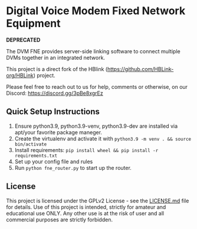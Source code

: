 # Digital Voice Modem Fixed Network Equipment

**DEPRECATED**

The DVM FNE provides server-side linking software to connect multiple DVMs together in an integrated network.

This project is a direct fork of the HBlink (https://github.com/HBLink-org/HBLink) project.

Please feel free to reach out to us for help, comments or otherwise, on our Discord: https://discord.gg/3pBe8xgrEz

## Quick Setup Instructions

1. Ensure python3.9, python3.9-venv, python3.9-dev are installed via apt/your favorite package maneger.
2. Create the virtualenv and activate it with `python3.9 -m venv . && source bin/activate`
3. Install requirements: `pip install wheel && pip install -r requirements.txt`
4. Set up your config file and rules
5. Run `python fne_router.py` to start up the router.

## License

This project is licensed under the GPLv2 License - see the [LICENSE.md](LICENSE.md) file for details. Use of this project is intended, strictly for amateur and educational use ONLY. Any other use is at the risk of user and all commercial purposes are strictly forbidden.
